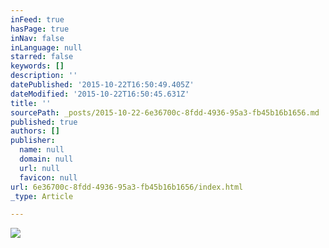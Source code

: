 ```yaml
---
inFeed: true
hasPage: true
inNav: false
inLanguage: null
starred: false
keywords: []
description: ''
datePublished: '2015-10-22T16:50:49.405Z'
dateModified: '2015-10-22T16:50:45.631Z'
title: ''
sourcePath: _posts/2015-10-22-6e36700c-8fdd-4936-95a3-fb45b16b1656.md
published: true
authors: []
publisher:
  name: null
  domain: null
  url: null
  favicon: null
url: 6e36700c-8fdd-4936-95a3-fb45b16b1656/index.html
_type: Article

---
```

![](https://the-grid-user-content.s3-us-west-2.amazonaws.com/7753e2f1-0f66-443b-b442-5f8d978ab7af.jpg)